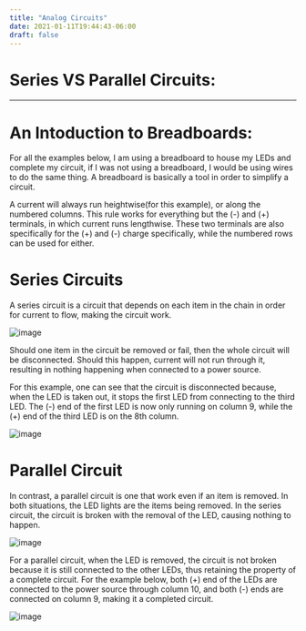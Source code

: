```yaml
---
title: "Analog Circuits"
date: 2021-01-11T19:44:43-06:00
draft: false
---
```



# Series VS Parallel Circuits:

---------

# An Intoduction to Breadboards:

For all the examples below, I am using a breadboard to house my LEDs and complete my circuit, if I was not using
a breadboard, I would be using wires to do the same thing. A breadboard is basically a tool in order to simplify a circuit.

A current will always run heightwise(for this example), or along the numbered columns. This rule works for everything but
the (-) and (+) terminals, in which current runs lengthwise. These two terminals are also specifically for the (+) and (-) charge specifically,
while the numbered rows can be used for either.

# Series Circuits

A series circuit is a circuit that depends on each item in the chain in order for current to flow, making the circuit work.

![image](../images/SeriesCircuit.png)

Should one item in the circuit be removed or fail, then the whole circuit will be disconnected.
Should this happen, current will not run through it, resulting in nothing happening when connected to a power source.

For this example, one can see that the circuit is disconnected because, when the LED is taken out, it stops the first LED from connecting
to the third LED. The (-) end of the first LED is now only running on column 9, while the (+) end of the third LED is on the 8th column.

![image](../images/SeriesCircuit2.png)

# Parallel Circuit

In contrast, a parallel circuit is one that work even if an item is removed. In both situations, the LED lights are the items
being removed. In the series circuit, the circuit is broken with the removal of the LED, causing nothing to happen.

![image](../images/ParallelCircuit.png)

For a parallel circuit, when the LED is removed, the circuit is not broken because it is still connected to the other LEDs,
thus retaining the property of a complete circuit. For the example below, both (+) end of the LEDs are connected to the power source
through column 10, and both (-) ends are connected on column 9, making it a completed circuit.

![image](../images/ParallelCircuit2.png)

